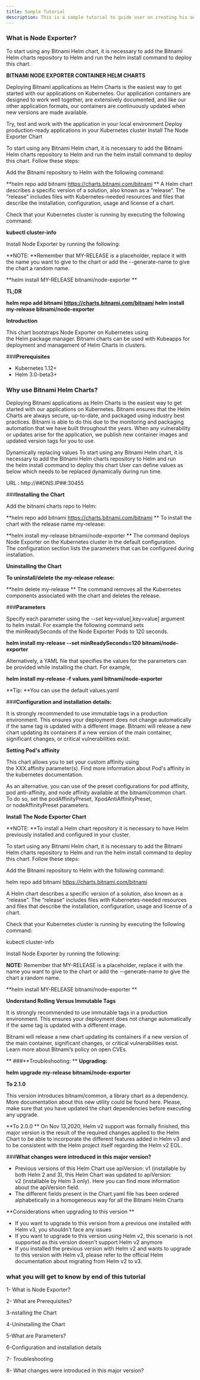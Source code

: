```yaml
---
title: Sample Tutorial
description: This is a sample tutorial to guide user on creating his own tutorial in md.User should follow exact syntax given below to render in user guide
---
```


### **What is Node Exporter?**

To start using any Bitnami Helm chart, it is necessary to add the Bitnami Helm charts repository to Helm and run the helm install command to deploy this chart.

**BITNAMI NODE EXPORTER CONTAINER HELM CHARTS**

Deploying Bitnami applications as Helm Charts is the easiest way to get started with our applications on Kubernetes. Our application containers are designed to work well together, are extensively documented, and like our other application formats, our containers are continuously updated when new versions are made available.

 Try, test and work with the application in your local environment
 Deploy production-ready applications in your Kubernetes cluster
Install The Node Exporter Chart

To start using any Bitnami Helm chart, it is necessary to add the Bitnami Helm charts repository to Helm and run the helm install command to deploy this chart. Follow these steps:

Add the Bitnami repository to Helm with the following command:

**helm repo add bitnami https://charts.bitnami.com/bitnami
**
A Helm chart describes a specific version of a solution, also known as a “release”. The “release” includes files with Kubernetes-needed resources and files that describe the installation, configuration, usage and license of a chart.

Check that your Kubernetes cluster is running by executing the following command:

**kubectl cluster-info**

Install Node Exporter by running the following:

**NOTE: **Remember that MY-RELEASE is a placeholder, replace it with the name you want to give to the chart or add the --generate-name to give the chart a random name.

**helm install MY-RELEASE bitnami/node-exporter
**

**TL;DR**

**helm repo add bitnami https://charts.bitnami.com/bitnami
helm install my-release bitnami/node-exporter**

**Introduction**

This chart bootstraps Node Exporter on Kubernetes using the Helm package manager.
Bitnami charts can be used with Kubeapps for deployment and management of Helm Charts in clusters.

###**Prerequisites**

* Kubernetes 1.12+
* Helm 3.0-beta3+

### **Why use Bitnami Helm Charts?**

Deploying Bitnami applications as Helm Charts is the easiest way to get started with our applications on Kubernetes. Bitnami ensures that the Helm Charts are always secure, up-to-date, and packaged using industry best practices. Bitnami is able to do this due to the monitoring and packaging automation that we have built throughout the years. When any vulnerability or updates arise for the application, we publish new container images and updated version tags for you to use.

Dynamically replacing values
To start using any Bitnami Helm chart, it is necessary to add the Bitnami Helm charts repository to Helm and run the helm install command to deploy this chart
User can define values as below which needs to be replaced dynamically during run time.

URL :  http://##DNS.IP##:30455


###**Installing the Chart**

Add the bitnami charts repo to Helm:

**helm repo add bitnami https://charts.bitnami.com/bitnami
**
To install the chart with the release name my-release:

**helm install my-release bitnami/node-exporter
**
The command deploys Node Exporter on the Kubernetes cluster in the default configuration. The configuration section lists the parameters that can be configured during installation.

**Uninstalling the Chart**

**To uninstall/delete the my-release release:**

**helm delete my-release
**
The command removes all the Kubernetes components associated with the chart and deletes the release.


###**Parameters**

Specify each parameter using the --set key=value[,key=value] argument to helm install. For example the following command sets the minReadySeconds of the Node Exporter Pods to 120 seconds.

**helm install my-release --set minReadySeconds=120 bitnami/node-exporter**

Alternatively, a YAML file that specifies the values for the parameters can be provided while installing the chart. For example,

**helm install my-release -f values.yaml bitnami/node-exporter**

**Tip: **You can use the default values.yaml

###**Configuration and installation details:**

It is strongly recommended to use immutable tags in a production environment. This ensures your deployment does not change automatically if the same tag is updated with a different image.
Bitnami will release a new chart updating its containers if a new version of the main container, significant changes, or critical vulnerabilities exist.

**Setting Pod's affinity**

This chart allows you to set your custom affinity using the XXX.affinity parameter(s). Find more information about Pod's affinity in the kubernetes documentation.

As an alternative, you can use of the preset configurations for pod affinity, pod anti-affinity, and node affinity available at the bitnami/common chart. To do so, set the podAffinityPreset, XpodAntiAffinityPreset, or nodeAffinityPreset parameters.

**Install The Node Exporter Chart**

**NOTE: **To install a Helm chart repository it is necessary to have Helm previously installed and configured in your cluster.

To start using any Bitnami Helm chart, it is necessary to add the Bitnami Helm charts repository to Helm and run the helm install command to deploy this chart. Follow these steps:

Add the Bitnami repository to Helm with the following command:

helm repo add bitnami https://charts.bitnami.com/bitnami

A Helm chart describes a specific version of a solution, also known as a “release”. The “release” includes files with Kubernetes-needed resources and files that describe the installation, configuration, usage and license of a chart.

Check that your Kubernetes cluster is running by executing the following command:

kubectl cluster-info

Install Node Exporter by running the following:

**NOTE:** Remember that MY-RELEASE is a placeholder, replace it with the name you want to give to the chart or add the --generate-name to give the chart a random name.

**helm install MY-RELEASE bitnami/node-exporter
**

**Understand Rolling Versus Immutable Tags**

It is strongly recommended to use immutable tags in a production environment. This ensures your deployment does not change automatically if the same tag is updated with a different image.

Bitnami will release a new chart updating its containers if a new version of the main container, significant changes, or critical vulnerabilities exist. Learn more about Bitnami’s policy on open CVEs.


**
###**Troubleshooting:
**
**Upgrading:**

**helm upgrade my-release bitnami/node-exporter**


**To 2.1.0**

This version introduces bitnami/common, a library chart as a dependency. More documentation about this new utility could be found here. Please, make sure that you have updated the chart dependencies before executing any upgrade.

**To 2.0.0
**
On Nov 13,2020, Helm v2 support was formally finished, this major version is the result of the required changes applied to the Helm Chart to be able to incorporate the different features added in Helm v3 and to be consistent with the Helm project itself regarding the Helm v2 EOL.


###**What changes were introduced in this major version?**

* Previous versions of this Helm Chart use apiVersion: v1 (installable by both Helm 2 and 3), this Helm Chart was updated to apiVersion: v2 (installable by Helm 3 only). Here you can find more information about the apiVersion field.
* The different fields present in the Chart.yaml file has been ordered alphabetically in a homogeneous way for all the Bitnami Helm Charts

**Considerations when upgrading to this version
**
* If you want to upgrade to this version from a previous one installed with Helm v3, you shouldn't face any issues
* If you want to upgrade to this version using Helm v2, this scenario is not supported as this version doesn't support Helm v2 anymore
* If you installed the previous version with Helm v2 and wants to upgrade to this version with Helm v3, please refer to the official Helm documentation about migrating from Helm v2 to v3.



### **what you will get to know by end of this tutorial**


1- What is Node Exporter?

2- What are Prerequisites?

3-nstalling the Chart

4-Uninstalling the Chart

5-What are Parameters?

6-Configuration and installation details

7- Troubleshooting

8- What changes were introduced in this major version?
